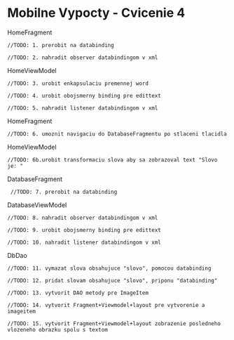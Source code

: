 # Mobilne Vypocty - Cvicenie 4

HomeFragment

    //TODO: 1. prerobit na databinding
    
    //TODO: 2. nahradit observer databindingom v xml


HomeViewModel

    //TODO: 3. urobit enkapsulaciu premennej word
    
    //TODO: 4. urobit obojsmerny binding pre edittext
    
    //TODO: 5. nahradit listener databindingom v xml
    
    
HomeFragment

    //TODO: 6. umoznit navigaciu do DatabaseFragmentu po stlaceni tlacidla
    
    
HomeViewModel

    //TODO: 6b.urobit transformaciu slova aby sa zobrazoval text "Slovo je: "
    
    
DatabaseFragment

     //TODO: 7. prerobit na databinding
     
DatabaseViewModel

    //TODO: 8. nahradit observer databindingom v xml
    
    //TODO: 9. urobit obojsmerny binding pre edittext
    
    //TODO: 10. nahradit listener databindingom v xml
    
    
DbDao

    //TODO: 11. vymazat slova obsahujuce "slovo", pomocou databinding
    
    //TODO: 12. pridat slovam obsahujuce "slovo", priponu "databinding"
    
    //TODO: 13. vytvorit DAO metody pre ImageItem
    
    //TODO: 14. vytvorit Fragment+Viewmodel+layout pre vytvorenie a imageitem
    
    //TODO: 15. vytvorit Fragment+Viewmodel+layout zobrazenie posledneho vlozeneho obrazku spolu s textom
    
    
